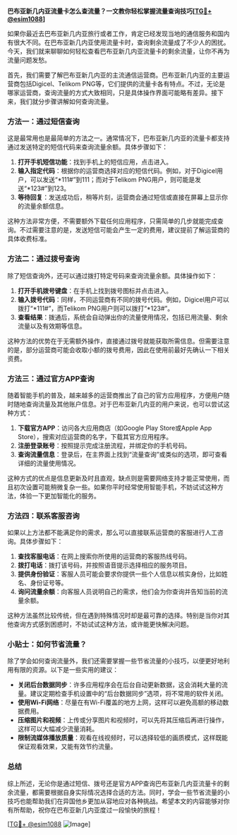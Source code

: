 **巴布亚新几内亚流量卡怎么查流量？一文教你轻松掌握流量查询技巧[[TG💪+ @esim1088](https://t.me/s/esim1088)]**

如果你最近去巴布亚新几内亚旅行或者工作，肯定已经发现当地的通信服务和国内有很大不同。在巴布亚新几内亚使用流量卡时，查询剩余流量成了不少人的困扰。今天，我们就来聊聊如何轻松查看巴布亚新几内亚流量卡的剩余流量，让你不再为流量问题发愁。

首先，我们需要了解巴布亚新几内亚的主流通信运营商。巴布亚新几内亚的主要运营商包括Digicel、Telikom PNG等，它们提供的流量卡各有特点。不过，无论是哪家运营商，查询流量的方式大致相同，只是具体操作界面可能略有差异。接下来，我们就分步骤讲解如何查询流量。

### 方法一：通过短信查询

这是最常用也是最简单的方法之一。通常情况下，巴布亚新几内亚的流量卡都支持通过发送特定的短信代码来查询流量余额。具体步骤如下：

1. **打开手机短信功能**：找到手机上的短信应用，点击进入。
2. **输入指定代码**：根据你的运营商选择对应的短信代码。例如，对于Digicel用户，可以发送“*111#”到111；而对于Telikom PNG用户，则可能是发送“*123#”到123。
3. **等待回复**：发送成功后，稍等片刻，运营商会通过短信或直接在屏幕上显示你的流量余额信息。

这种方法非常方便，不需要额外下载任何应用程序，只需简单的几步就能完成查询。不过需要注意的是，发送短信可能会产生一定的费用，建议提前了解运营商的具体收费标准。

### 方法二：通过拨号查询

除了短信查询外，还可以通过拨打特定号码来查询流量余额。具体操作如下：

1. **打开手机拨号键盘**：在手机上找到拨号图标并点击进入。
2. **输入拨号代码**：同样，不同运营商有不同的拨号代码。例如，Digicel用户可以拨打“*111#”，而Telikom PNG用户则可以拨打“*123#”。
3. **查看结果**：拨通后，系统会自动弹出你的流量使用情况，包括已用流量、剩余流量以及有效期等信息。

这种方法的优势在于无需额外操作，直接通过拨号就能获取所需信息。但需要注意的是，部分运营商可能会收取小额的拨号费用，因此在使用前最好先确认一下相关资费。

### 方法三：通过官方APP查询

随着智能手机的普及，越来越多的运营商推出了自己的官方应用程序，方便用户随时随地查询流量及其他账户信息。对于巴布亚新几内亚的用户来说，也可以尝试这种方式：

1. **下载官方APP**：访问各大应用商店（如Google Play Store或Apple App Store），搜索对应运营商的名字，下载其官方应用程序。
2. **注册登录账号**：按照提示完成注册流程，并绑定你的手机号码。
3. **查询流量信息**：登录后，在主界面上找到“流量查询”或类似的选项，即可查看详细的流量使用情况。

这种方式的优点是信息更新及时且直观，缺点则是需要网络支持才能正常使用，而且初次设置可能稍微复杂一些。如果你平时经常使用智能手机，不妨试试这种方法，体验一下更加智能化的服务。

### 方法四：联系客服咨询

如果以上方法都不能满足你的需求，那么可以直接联系运营商的客服进行人工咨询。具体步骤如下：

1. **查找客服电话**：在网上搜索你所使用的运营商的客服热线号码。
2. **拨打电话**：拨打该号码，并按照语音提示选择相应的服务项目。
3. **提供身份验证**：客服人员可能会要求你提供一些个人信息以核实身份，比如姓名、身份证号等。
4. **询问流量余额**：向客服人员说明自己的需求，他们会为你查询并告知当前的流量余额。

这种方法虽然比较传统，但在遇到特殊情况时却是最可靠的选择。特别是当你对其他查询方式感到困惑时，不妨试试这种方法，或许能更快解决问题。

### 小贴士：如何节省流量？

除了学会如何查询流量外，我们还需要掌握一些节省流量的小技巧，以便更好地利用有限的资源。以下是一些实用的建议：

- **关闭后台数据同步**：许多应用程序会在后台自动更新数据，这会消耗大量的流量。建议定期检查手机设置中的“后台数据同步”选项，将不常用的软件关闭。
- **使用Wi-Fi网络**：尽量在有Wi-Fi覆盖的地方上网，这样可以避免高额的移动数据费用。
- **压缩图片和视频**：上传或分享图片和视频时，可以先将其压缩后再进行操作，这样可以大幅减少流量消耗。
- **限制流媒体播放质量**：观看在线视频时，可以选择较低的画质模式，这样既能保证观看效果，又能有效节约流量。

### 总结

综上所述，无论你是通过短信、拨号还是官方APP查询巴布亚新几内亚流量卡的剩余流量，都需要根据自身实际情况选择合适的方法。同时，学会一些节省流量的小技巧也能帮助我们在异国他乡更加从容地应对各种挑战。希望本文的内容能够对你有所帮助，祝你在巴布亚新几内亚度过一段愉快的旅程！

[[TG💪+ @esim1088](https://t.me/s/esim1088) ![Image](https://i.postimg.cc/4NQfJmqS/Snipaste-2025-05-13-00-14-12.png)]